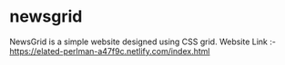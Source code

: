 # newsgrid
NewsGrid is a simple website designed using CSS grid. 
Website Link :- https://elated-perlman-a47f9c.netlify.com/index.html
